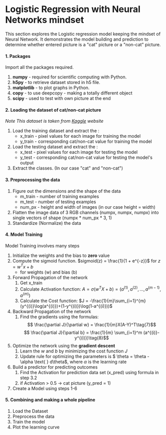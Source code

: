 # Logistic Regression with Neural Networks mindset
This section explores the Logistic regression model keeping the mindset of Neural Network. It demonstrates the model building and prediction to determine whether entered picture is a "cat" picture or a "non-cat" picture.

#### 1. Packages
Import all the packages required.
1. __numpy__ - required for scientific computing with Python.
2. __h5py__ - to retrieve dataset stored in h5 file.
3. __matplotlib__ - to plot graphs in Python.
4. __copy__ - to use deepcopy - making a totally different object
5. __scipy__ - used to test with own picture at the end

#### 2. Loading the dataset of cat/non-cat picture
_Note This dataset is taken from [Kaggle][1] website_

[1]: https://www.kaggle.com/baners/a-logistic-regression-classifier-to-recognize-cats/data

1. Load the training dataset and extract the :
   * x_train - pixel values for each image for training the model
   * y_train - corresponding cat/non-cat value for training the model
2. Load the testing dataset and extract the :
   * x_test - pixel values for each image for testing the model
   * y_test - corresponding cat/non-cat value for testing the model's output
3. Extract the classes. (In our case "cat" and "non-cat")

#### 3. Preprocessing the data
1. Figure out the dimensions and the shape of the data 
   * m_train - number of training examples
   * m_test - number of testing examples
   * num_px - height and width of images (in our case height = width)
2. Flatten the image data of 3 RGB channels (numpx, numpx, numpx) into single vectors of shape (numpx * num_px * 3, 1)
3. Standardize (Normalize) the data

#### 4. Model Training
Model Training involves many steps
1. Initialize the weights and the bias to __zero__ value
2. Compute the sigmoid function. $sigmoid(z) = \frac{1}{1 + e^{-z}}$ for $z = w^T x + b$
    * for weights (w) and bias (b)
3. Forward Propagation of the network
   1. Get x_train
   2. Calculate Activation function: $A = \sigma(w^T X + b) = (a^{(1)}, a^{(2)}, ..., a^{(m-1)}, a^{(m)})$
   3. Calculate the Cost function: $J = -\frac{1}{m}\sum_{i=1}^{m}(y^{(i)}\log(a^{(i)})+(1-y^{(i)})\log(1-a^{(i)}))$
4. Backward Propagation of the network
   1. Find the gradients using the formulas:
   $$ \frac{\partial J}{\partial w} = \frac{1}{m}X(A-Y)^T\tag{7}$$
   $$ \frac{\partial J}{\partial b} = \frac{1}{m} \sum_{i=1}^m (a^{(i)}-y^{(i)})\tag{8}$$
5. Optimize the network using the __gradient descent__
   1. Learn the $w$ and $b$ by minimizing the cost function $J$
   2. Update rule for optimizing the parameters is $ \theta = \theta - \alpha \text{ } d\theta$, where $\alpha$ is the learning rate
6. Build a predictor for predicting outcomes
   1. Find the Activation for prediction data set (x_pred) using formula in step 3.2
   2. if Activation > 0.5 -> cat picture (y_pred = 1)
7. Create a Model using steps 1-6

#### 5. Combining and making a whole pipeline
1. Load the Dataset
2. Preprocess the data
3. Train the model
4. Plot the learning curve